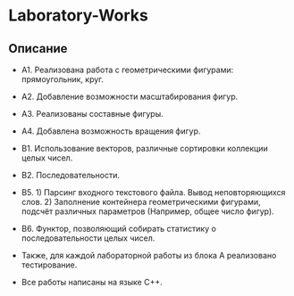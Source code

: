 # Laboratory-Works
## Описание
- A1. Реализована работа с геометрическими фигурами: прямоугольник, круг.
- A2. Добавление возможности масштабирования фигур. 
- A3. Реализованы составные фигуры.
- A4. Добавлена возможность вращения фигур.
- B1. Использование векторов, различные сортировки коллекции целых чисел.
- B2. Последовательности.
- B5. 1) Парсинг входного текстового файла. Вывод неповторяющихся слов. 2) Заполнение контейнера геометрическими фигурами, подсчёт различных параметров (Например, общее число фигур).
- B6. Функтор, позволяющий собирать статистику о последовательности целых чисел.

- Также, для каждой лабораторной работы из блока A реализовано тестирование.
- Все работы написаны на языке C++.
